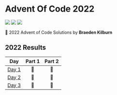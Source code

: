 # Advent Of Code 2022

![](https://img.shields.io/badge/Day%20📅-4-red)
![](https://img.shields.io/badge/Stars%20⭐-0-yellow)
![](https://img.shields.io/badge/Days%20Completed-4-blue)

🎄 2022 Advent of Code Solutions by **Braeden Kilburn**

<!--- advent_readme_stars table --->

## 2022 Results

|                     Day                      | Part 1 | Part 2 |
| :------------------------------------------: | :----: | :----: |
| [Day 1](https://adventofcode.com/2022/day/1) |   🎄   |   🎄   |
| [Day 2](https://adventofcode.com/2022/day/2) |   🎄   |   🎄   |
| [Day 3](https://adventofcode.com/2022/day/3) |   🎄   |   🎄   |

<!--- advent_readme_stars table --->
